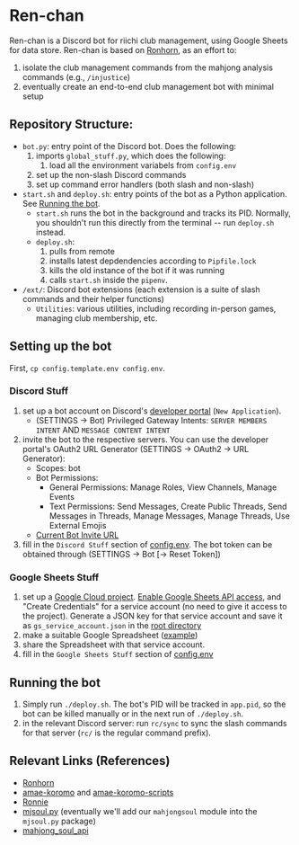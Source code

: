# Ren-chan

Ren-chan is a Discord bot for riichi club management, using Google Sheets for data store. Ren-chan is based on [Ronhorn](https://github.com/Longhorn-Riichi/Ronhorn), as an effort to:
1. isolate the club management commands from the mahjong analysis commands (e.g., `/injustice`)
1. eventually create an end-to-end club management bot with minimal setup

## Repository Structure:
- `bot.py`: entry point of the Discord bot. Does the following:
    1. imports `global_stuff.py`, which does the following:
        1. load all the environment variabels from `config.env`
    1. set up the non-slash Discord commands
    1. set up command error handlers (both slash and non-slash)
- `start.sh` and `deploy.sh`: entry points of the bot as a Python application. See [Running the bot](#running-the-bot).
    - `start.sh` runs the bot in the background and tracks its PID. Normally, you shouldn't run this directly from the terminal -- run `deploy.sh` instead.
    - `deploy.sh`:
        1. pulls from remote
        1. installs latest depdendencies according to `Pipfile.lock`
        1. kills the old instance of the bot if it was running
        1. calls `start.sh` inside the `pipenv`.
- `/ext/`: Discord bot extensions (each extension is a suite of slash commands and their helper functions)
    - `Utilities`: various utilities, including recording in-person games, managing club membership, etc.

## Setting up the bot
First, `cp config.template.env config.env`.
### Discord Stuff
1. set up a bot account on Discord's [developer portal](https://discord.com/developers/applications) (`New Application`).
    - (SETTINGS → Bot) Privileged Gateway Intents: `SERVER MEMBERS INTENT` AND `MESSAGE CONTENT INTENT`
1. invite the bot to the respective servers. You can use the developer portal's OAuth2 URL Generator (SETTINGS → OAuth2 → URL Generator):
    - Scopes: bot
    - Bot Permissions:
        * General Permissions: Manage Roles, View Channels, Manage Events
        * Text Permissions: Send Messages, Create Public Threads, Send Messages in Threads, Manage Messages, Manage Threads, Use External Emojis
    - [Current Bot Invite URL](https://discord.com/oauth2/authorize?client_id=1264000694369910834&permissions=326686223360&integration_type=0&scope=bot)
1. fill in the `Discord Stuff` section of [config.env](config.env). The bot token can be obtained through (SETTINGS → Bot \[→ Reset Token\])
### Google Sheets Stuff
1. set up a [Google Cloud project](https://console.cloud.google.com/). [Enable Google Sheets API access](https://console.cloud.google.com/apis/library/sheets.googleapis.com), and "Create Credentials" for a service account (no need to give it access to the project). Generate a JSON key for that service account and save it as `gs_service_account.json` in the [root directory]
1. make a suitable Google Spreadsheet ([example](https://docs.google.com/spreadsheets/d/1pXlGjyz165S62-3-4ZXxit4Ci0yW8piVfbVObtjg7Is/edit?usp=sharing))
1. share the Spreadsheet with that service account.
1. fill in the `Google Sheets Stuff` section of [config.env](config.env)

## Running the bot
1. Simply run `./deploy.sh`. The bot's PID will be tracked in `app.pid`, so the bot can be killed manually or in the next run of `./deploy.sh`.
1. in the relevant Discord server: run `rc/sync` to sync the slash commands for that server (`rc/` is the regular command prefix).

## Relevant Links (References)
- [Ronhorn](https://github.com/Longhorn-Riichi/Ronhorn)
- [amae-koromo](https://github.com/SAPikachu/amae-koromo) and [amae-koromo-scripts](https://github.com/SAPikachu/amae-koromo-scripts)
- [Ronnie](https://github.com/RiichiNomi/ronnie)
- [mjsoul.py](https://github.com/RiichiNomi/mjsoul.py) (eventually we'll add our `mahjongsoul` module into the `mjsoul.py` package)
- [mahjong_soul_api](https://github.com/MahjongRepository/mahjong_soul_api/)

[root directory]: /
